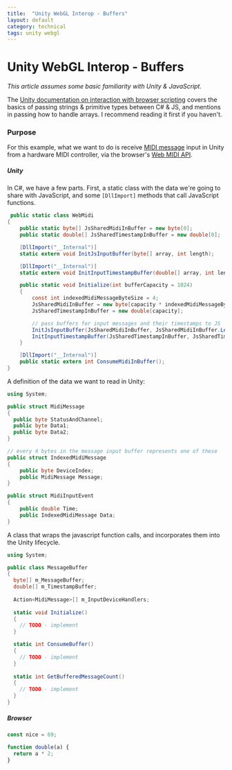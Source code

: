 ```yaml
---
title:  "Unity WebGL Interop - Buffers"
layout: default
category: technical
tags: unity webgl
---
```


# Unity WebGL Interop - Buffers



_This article assumes some basic familiarity with Unity & JavaScript._


The [Unity documentation on interaction with browser scripting](https://docs.unity3d.com/Manual/webgl-interactingwithbrowserscripting.html) covers the basics of passing strings & primitive types between C# & JS, and mentions in passing how to handle arrays.
I recommend reading it first if you haven't. 


### Purpose

For this example, what we want to do is receive [MIDI message](https://en.wikipedia.org/wiki/MIDI#Messages) input in Unity from a hardware MIDI controller, via the browser's [Web MIDI API](https://www.w3.org/TR/webmidi/).


##### Unity

In C#, we have a few parts. 
First, a static class with the data we're going to share with JavaScript, and some `[DllImport]` methods that call JavaScript functions.  
```csharp
 public static class WebMidi
{
    public static byte[] JsSharedMidiInBuffer = new byte[0];
    public static double[] JsSharedTimestampInBuffer = new double[0];

    [DllImport("__Internal")]
    static extern void InitJsInputBuffer(byte[] array, int length);

    [DllImport("__Internal")]
    static extern void InitInputTimestampBuffer(double[] array, int length);

    public static void Initialize(int bufferCapacity = 1024)
    {
        const int indexedMidiMessageByteSize = 4;
        JsSharedMidiInBuffer = new byte[capacity * indexedMidiMessageByteSize];
        JsSharedTimestampInBuffer = new double[capacity];

        // pass buffers for input messages and their timestamps to JS
        InitJsInputBuffer(JsSharedMidiInBuffer, JsSharedMidiInBuffer.Length);
        InitInputTimestampBuffer(JsSharedTimestampInBuffer, JsSharedTimestampInBuffer.Length);
    }

    [DllImport("__Internal")]
    public static extern int ConsumeMidiInBuffer();
}
```

A definition of the data we want to read in Unity:

```csharp
using System;

public struct MidiMessage
{
  public byte StatusAndChannel;
  public byte Data1;
  public byte Data2;
}

// every 4 bytes in the message input buffer represents one of these
public struct IndexedMidiMessage
{
    public byte DeviceIndex;
    public MidiMessage Message;
}

public struct MidiInputEvent
{
    public double Time;
    public IndexedMidiMessage Data;
}
```

A class that wraps the javascript function calls, and incorporates them into the Unity lifecycle.

```csharp
using System;

public class MessageBuffer
{
  byte[] m_MessageBuffer;
  double[] m_TimestampBuffer;
  
  Action<MidiMessage>[] m_InputDeviceHandlers;
  
  static void Initialize()
  {
    // TODO - implement
  }

  static int ConsumeBuffer()
  {
    // TODO - implement
  }
  
  static int GetBufferedMessageCount()
  {
    // TODO - implement
  }
}
```


##### Browser
```js
const nice = 69;

function double(a) {
  return a * 2;
}
```

